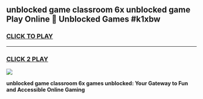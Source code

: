 
## unblocked game classroom 6x unblocked game Play Online 👋 Unblocked Games #k1xbw
<h3>
<a href="https://premium.freeplayer.one?title=unblocked_game_classroom_6x&ref=21F">CLICK TO PLAY</a></h3>
<hr>

<h3>
<a href="https://premium.freeplayer.one?title=unblocked_game_classroom_6x&ref=21F">CLICK 2 PLAY</a>
  
</h3>

<a href="https://premium.freeplayer.one?title=unblocked_game_classroom_6x&ref=21F/"><img src="https://clearcache.store/games.png"></a>


**unblocked game classroom 6x games unblocked: Your Gateway to Fun and Accessible Online Gaming**
